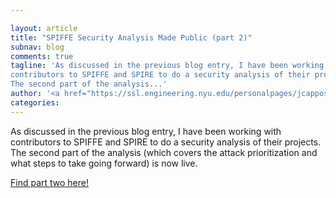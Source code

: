 ```yaml
---

layout: article
title: "SPIFFE Security Analysis Made Public (part 2)"
subnav: blog
comments: true
tagline: 'As discussed in the previous blog entry, I have been working with 
contributors to SPIFFE and SPIRE to do a security analysis of their projects.  
The second part of the analysis...'
author: '<a href="https://ssl.engineering.nyu.edu/personalpages/jcappos/">Justin Cappos</a>'
categories:
---
```


As discussed in the previous blog entry, I have been working with contributors 
to SPIFFE and SPIRE to do a security analysis of their projects.  The second
part of the analysis (which covers the attack prioritization and what steps
to take going forward) is now live.  

<a href="https://blog.scytale.io/scrutinizing-spire-to-sensibly-strengthen-spiffe-security-part-two-b8351ee2ff79">Find part two here!</a>
